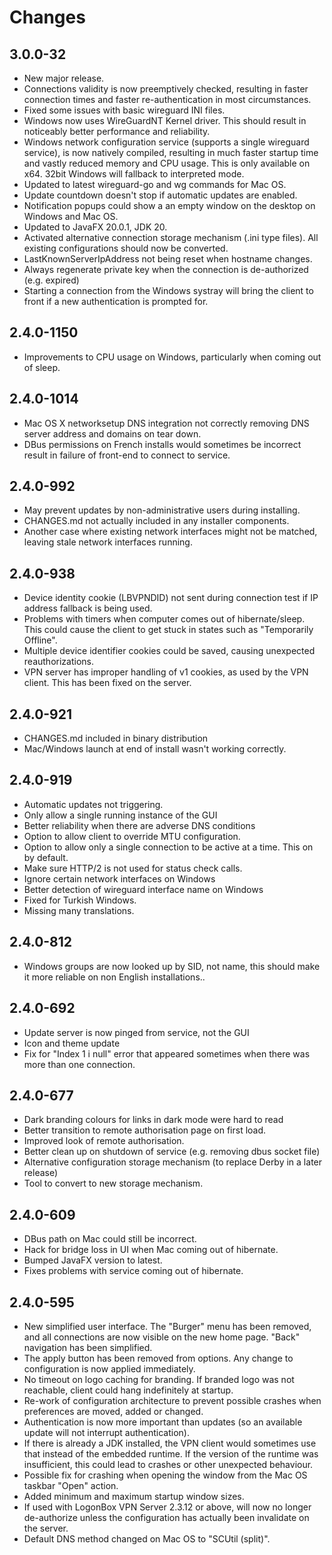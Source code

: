 # Changes

## 3.0.0-32

 * New major release.
 * Connections validity is now preemptively checked, resulting in faster
   connection times and faster re-authentication in most circumstances. 
 * Fixed some issues with basic wireguard INI files.
 * Windows now uses WireGuardNT Kernel driver. This should result in noticeably
   better performance and reliability.
 * Windows network configuration service (supports a single wireguard service), 
   is now natively compiled, resulting in much faster startup time and vastly 
   reduced memory and CPU usage. This is only available on x64. 32bit Windows
   will fallback to interpreted mode.
 * Updated to latest wireguard-go and wg commands for Mac OS.
 * Update countdown doesn't stop if automatic updates are enabled.
 * Notification popups could show a an empty window on the desktop on Windows
   and Mac OS.
* Updated to JavaFX 20.0.1, JDK 20.
 * Activated alternative connection storage mechanism (.ini type files). All
   existing configurations should now be converted.
 * LastKnownServerIpAddress not being reset when hostname changes.
 * Always regenerate private key when the connection is de-authorized (e.g. expired)
 * Starting a connection from the Windows systray will bring the client to front if a new authentication is prompted for.

## 2.4.0-1150

 * Improvements to CPU usage on Windows, particularly when coming out of sleep. 

## 2.4.0-1014

 * Mac OS X networksetup DNS integration not correctly removing DNS server address and domains on tear down.
 * DBus permissions on French installs would sometimes be incorrect result in failure of front-end to connect to service.

## 2.4.0-992

 * May prevent updates by non-administrative users during installing.
 * CHANGES.md not actually included in any installer components.
 * Another case where existing network interfaces might not be matched, 
   leaving stale network interfaces running. 

## 2.4.0-938

 * Device identity cookie (LBVPNDID) not sent during connection test if IP address fallback is being used.
 * Problems with timers when computer comes out of hibernate/sleep. This could cause the client to get
   stuck in states such as "Temporarily Offline".
 * Multiple device identifier cookies could be saved, causing unexpected reauthorizations.
 * VPN server has improper handling of v1 cookies, as used by the VPN client. This has been fixed on
   the server. 

## 2.4.0-921
 * CHANGES.md included in binary distribution
 * Mac/Windows launch at end of install wasn't working correctly.

## 2.4.0-919

 * Automatic updates not triggering.
 * Only allow a single running instance of the GUI
 * Better reliability when there are adverse DNS conditions
 * Option to allow client to override MTU configuration.
 * Option to allow only a single connection to be active at a time. This on by default.
 * Make sure HTTP/2 is not used for status check calls.
 * Ignore certain network interfaces on Windows
 * Better detection of wireguard interface name on Windows
 * Fixed for Turkish Windows. 
 * Missing many translations.

## 2.4.0-812

 * Windows groups are now looked up by SID, not name, this should make it more reliable on
   non English installations..

## 2.4.0-692

 * Update server is now pinged from service, not the GUI
 * Icon and theme update
 * Fix for "Index 1 i null" error that appeared sometimes when there was more than one connection.

## 2.4.0-677

 * Dark branding colours for links in dark mode were hard to read
 * Better transition to remote authorisation page on first load.
 * Improved look of remote authorisation.
 * Better clean up on shutdown of service (e.g. removing dbus socket file)
 * Alternative configuration storage mechanism (to replace Derby in a later release)
 * Tool to convert to new storage mechanism.

## 2.4.0-609

 * DBus path on Mac could still be incorrect. 
 * Hack for bridge loss in UI when Mac coming out of hibernate.
 * Bumped JavaFX version to latest.
 * Fixes problems with service coming out of hibernate.

## 2.4.0-595

 * New simplified user interface. The "Burger" menu has been removed, and all connections
   are now visible on the new home page. "Back" navigation has been simplified.
 * The apply button has been removed from options. Any change to configuration is now
   applied immediately.
 * No timeout on logo caching for branding. If branded logo was not reachable, client
   could hang indefinitely at startup.
 * Re-work of configuration architecture to prevent possible crashes when preferences are
   moved, added or changed.
 * Authentication is now more important than updates (so an available update will not 
   interrupt authentication).
 * If there is already a JDK installed, the VPN client would sometimes use that instead
   of the embedded runtime. If the version of the runtime was insufficient, this could
   lead to crashes or other unexpected behaviour.
 * Possible fix for crashing when opening the window from the Mac OS taskbar "Open" action.
 * Added minimum and maximum startup window sizes.
 * If used with LogonBox VPN Server 2.3.12 or above, will now no longer de-authorize unless
   the configuration has actually been invalidate on the server. 
 * Default DNS method changed on Mac OS to "SCUtil (split)".
